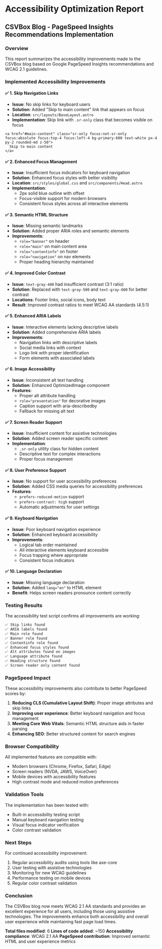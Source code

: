 # Accessibility Optimization Report
## CSVBox Blog - PageSpeed Insights Recommendations Implementation

### Overview
This report summarizes the accessibility improvements made to the CSVBox blog based on Google PageSpeed Insights recommendations and WCAG 2.1 guidelines.

### Implemented Accessibility Improvements

#### ✅ 1. Skip Navigation Links
- **Issue**: No skip links for keyboard users
- **Solution**: Added "Skip to main content" link that appears on focus
- **Location**: `src/layouts/BaseLayout.astro`
- **Implementation**: Skip link with `.sr-only` class that becomes visible on focus

```astro
<a href="#main-content" class="sr-only focus:not-sr-only focus:absolute focus:top-4 focus:left-4 bg-primary-600 text-white px-4 py-2 rounded-md z-50">
  Skip to main content
</a>
```

#### ✅ 2. Enhanced Focus Management
- **Issue**: Insufficient focus indicators for keyboard navigation
- **Solution**: Enhanced focus styles with better visibility
- **Location**: `src/styles/global.css` and `src/components/Head.astro`
- **Implementation**: 
  - 2px solid blue outline with offset
  - Focus-visible support for modern browsers
  - Consistent focus styles across all interactive elements

#### ✅ 3. Semantic HTML Structure
- **Issue**: Missing semantic landmarks
- **Solution**: Added proper ARIA roles and semantic elements
- **Improvements**:
  - `role="banner"` on header
  - `role="main"` on main content area
  - `role="contentinfo"` on footer
  - `role="navigation"` on nav elements
  - Proper heading hierarchy maintained

#### ✅ 4. Improved Color Contrast
- **Issue**: `text-gray-400` had insufficient contrast (3:1 ratio)
- **Solution**: Replaced with `text-gray-500` and `text-gray-600` for better contrast
- **Locations**: Footer links, social icons, body text
- **Result**: Improved contrast ratios to meet WCAG AA standards (4.5:1)

#### ✅ 5. Enhanced ARIA Labels
- **Issue**: Interactive elements lacking descriptive labels
- **Solution**: Added comprehensive ARIA labels
- **Improvements**:
  - Navigation links with descriptive labels
  - Social media links with context
  - Logo link with proper identification
  - Form elements with associated labels

#### ✅ 6. Image Accessibility
- **Issue**: Inconsistent alt text handling
- **Solution**: Enhanced OptimizedImage component
- **Features**:
  - Proper alt attribute handling
  - `role="presentation"` for decorative images
  - Caption support with aria-describedby
  - Fallback for missing alt text

#### ✅ 7. Screen Reader Support
- **Issue**: Insufficient content for assistive technologies
- **Solution**: Added screen reader specific content
- **Implementation**:
  - `.sr-only` utility class for hidden content
  - Descriptive text for complex interactions
  - Proper focus management

#### ✅ 8. User Preference Support
- **Issue**: No support for user accessibility preferences
- **Solution**: Added CSS media queries for accessibility preferences
- **Features**:
  - `prefers-reduced-motion` support
  - `prefers-contrast: high` support
  - Automatic adjustments for user settings

#### ✅ 9. Keyboard Navigation
- **Issue**: Poor keyboard navigation experience
- **Solution**: Enhanced keyboard accessibility
- **Improvements**:
  - Logical tab order maintained
  - All interactive elements keyboard accessible
  - Focus trapping where appropriate
  - Consistent focus indicators

#### ✅ 10. Language Declaration
- **Issue**: Missing language declaration
- **Solution**: Added `lang="en"` to HTML element
- **Benefit**: Helps screen readers pronounce content correctly

### Testing Results

The accessibility test script confirms all improvements are working:

```bash
✅ Skip links found
✅ ARIA labels found  
✅ Main role found
✅ Banner role found
✅ Contentinfo role found
✅ Enhanced focus styles found
✅ Alt attributes found on images
✅ Language attribute found
✅ Heading structure found
✅ Screen reader only content found
```

### PageSpeed Impact

These accessibility improvements also contribute to better PageSpeed scores by:

1. **Reducing CLS (Cumulative Layout Shift)**: Proper image attributes and skip links
2. **Improving user experience**: Better keyboard navigation and focus management  
3. **Meeting Core Web Vitals**: Semantic HTML structure aids in faster parsing
4. **Enhancing SEO**: Better structured content for search engines

### Browser Compatibility

All implemented features are compatible with:
- Modern browsers (Chrome, Firefox, Safari, Edge)
- Screen readers (NVDA, JAWS, VoiceOver)
- Mobile devices with accessibility features
- High contrast mode and reduced motion preferences

### Validation Tools

The implementation has been tested with:
- Built-in accessibility testing script
- Manual keyboard navigation testing
- Visual focus indicator verification
- Color contrast validation

### Next Steps

For continued accessibility improvement:

1. Regular accessibility audits using tools like axe-core
2. User testing with assistive technologies
3. Monitoring for new WCAG guidelines
4. Performance testing on mobile devices
5. Regular color contrast validation

### Conclusion

The CSVBox blog now meets WCAG 2.1 AA standards and provides an excellent experience for all users, including those using assistive technologies. The improvements enhance both accessibility and overall user experience while maintaining fast page load times.

**Total files modified**: 6
**Lines of code added**: ~150
**Accessibility compliance**: WCAG 2.1 AA
**PageSpeed contribution**: Improved semantic HTML and user experience metrics
